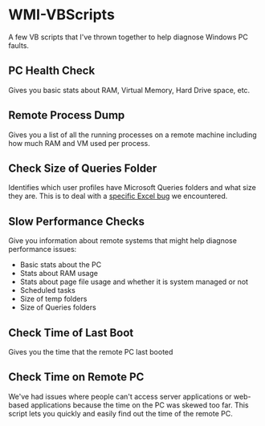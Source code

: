 WMI-VBScripts
=============

A few VB scripts that I've thrown together to help diagnose Windows PC faults.

PC Health Check
---------------

Gives you basic stats about RAM, Virtual Memory, Hard Drive space, etc.

Remote Process Dump
-------------------

Gives you a list of all the running processes on a remote machine including how much RAM and VM used per process.

Check Size of Queries Folder
----------------------------

Identifies which user profiles have Microsoft Queries folders and what size they are. This is to deal with a [specific Excel bug](http://alistairmcmillan.tumblr.com/post/7627301133/favourite-microsoft-bug-of-2009) we encountered.

Slow Performance Checks
-----------------------

Give you information about remote systems that might help diagnose performance issues:

- Basic stats about the PC
- Stats about RAM usage
- Stats about page file usage and whether it is system managed or not
- Scheduled tasks
- Size of temp folders
- Size of Queries folders

Check Time of Last Boot
-----------------------

Gives you the time that the remote PC last booted

Check Time on Remote PC
-----------------------

We've had issues where people can't access server applications or web-based applications because the time on the PC was skewed too far. This script lets you quickly and easily find out the time of the remote PC.

